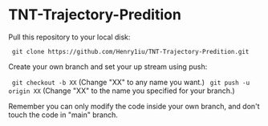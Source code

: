 # TNT-Trajectory-Predition

Pull this repository to your local disk:

   ``` git clone https://github.com/Henry1iu/TNT-Trajectory-Predition.git```

Create your own branch and set your up stream using push:

   ``` git checkout -b XX``` (Change "XX" to any name you want.)
   ``` git push -u origin XX``` (Change "XX" to the name you specified for your branch.)

Remember you can only modify the code inside your own branch, and don't touch the code in "main" branch.
